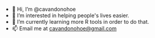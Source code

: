 - 👋 Hi, I’m @cavandonohoe
- 👀 I’m interested in helping people's lives easier.
- 🌱 I’m currently learning more R tools in order to do that.
- 📫 Email me at cavandonohoe@gmail.com

<!---
cavandonohoe/cavandonohoe is a ✨ special ✨ repository because its `README.md` (this file) appears on your GitHub profile.
You can click the Preview link to take a look at your changes.
--->
